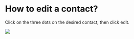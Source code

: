 # How to edit a contact?

<p class="no-margin">Click on the three dots on the desired contact, then click edit.</p>

<p class="no-margin"></p>

<div class="intercom-container"><img src="/assets/img/teams-pro/contacts-pro/image11.png"></div>

<Intercom />
<Hubspot />
<Clarity />
<GoogleAnalytics />
